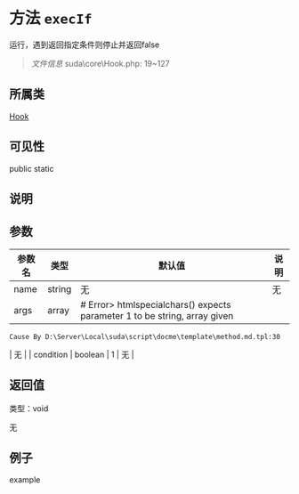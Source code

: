 # 方法 `execIf`

运行，遇到返回指定条件则停止并返回false

> *文件信息* suda\core\Hook.php: 19~127

## 所属类 

[Hook](../Hook.md)

## 可见性

 public static

## 说明




## 参数


| 参数名 | 类型 | 默认值 | 说明 |
|--------|-----|-------|-------|
| name |  string | 无 | 无 |
| args |  array | # Error> htmlspecialchars() expects parameter 1 to be string, array given
	Cause By D:\Server\Local\suda\script\docme\template\method.md.tpl:30
 | 无 |
| condition |  boolean | 1 | 无 |



## 返回值

类型：void

无



## 例子

example